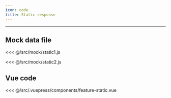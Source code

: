```yaml
---
icon: code
title: Static response
---
```


<feature-static />

---

## Mock data file

<<< @/src/mock/static1.js

<<< @/src/mock/static2.js

## Vue code

<<< @/src/.vuepress/components/feature-static.vue
